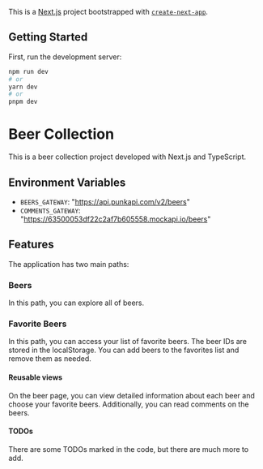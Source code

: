 This is a [Next.js](https://nextjs.org/) project bootstrapped with [`create-next-app`](https://github.com/vercel/next.js/tree/canary/packages/create-next-app).

## Getting Started

First, run the development server:

```bash
npm run dev
# or
yarn dev
# or
pnpm dev
```

# Beer Collection

This is a beer collection project developed with Next.js and TypeScript.

## Environment Variables

- `BEERS_GATEWAY`: "https://api.punkapi.com/v2/beers"
- `COMMENTS_GATEWAY`: "https://63500053df22c2af7b605558.mockapi.io/beers"

## Features

The application has two main paths:

### Beers

In this path, you can explore all of beers.

### Favorite Beers

In this path, you can access your list of favorite beers. The beer IDs are stored in the localStorage. You can add beers to the favorites list and remove them as needed.

#### Reusable views

On the beer page, you can view detailed information about each beer and choose your favorite beers. Additionally, you can read comments on the beers.

#### TODOs

There are some TODOs marked in the code, but there are much more to add.

